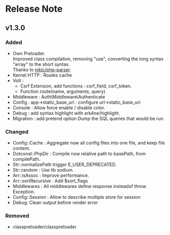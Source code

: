 # Release Note

## v1.3.0

### Added 
 - Own Preloader.  
 Improved class compilation, removing "use", converting the long syntax "array" to the short syntax.  
 Thanks to [nikic/php-parser](https://github.com/nikic/PHP-Parser).
 - Kernel HTTP : Routes cache
 - Volt :
    - Csrf Extension, add functions : csrf_field, csrf_token. 
    - Function route(name, arguments, query)
 - Middleware : Auth\Middleware\Authenticate
 - Config : app->static_base_uri : configure url->static_base_uri
 - Console : Allow force enable / disable color.
 - Debug : add syntax highlight with ark4ne/highlight.
 - Migration : add pretend option Dump the SQL queries that would be run.

### Changed 
 - Config::Cache : Aggregate now all config files into one file, and keep file content.
 - Dotconst::PhpDir : Compile now relative path to basePath, from compilePath.
 - Str::normalizePath trigger E_USER_DEPRECATED.
 - Str::random : Use lib sodium.
 - Arr::isAssoc : Improve performance.
 - Arr::sortRecursive : Add $sort_flags
 - Middlewares : All middlewares define response insteadof throw Exception.
 - Config::Session : Allow to describe multiple store for session
 - Debug: Clean output before render error

### Removed
 - classpreloader/classpreloader
